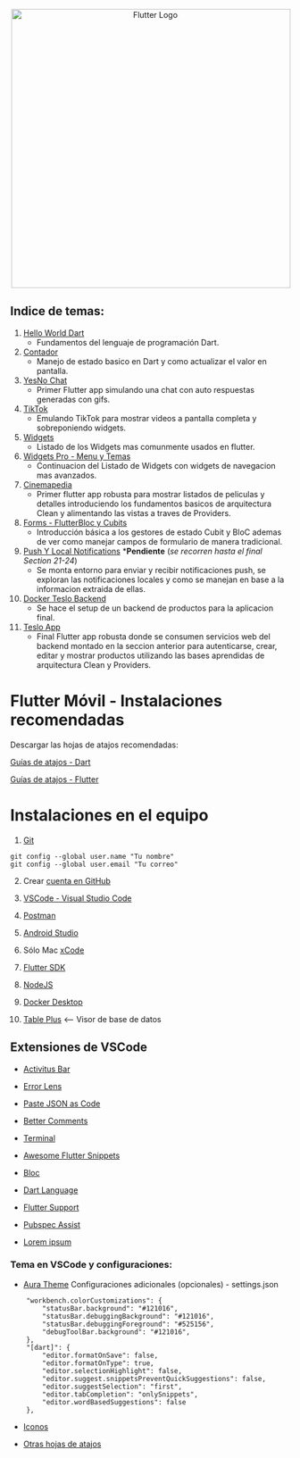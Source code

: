 <p align="center">
  <a href="https://docs.docker.com/" target="blank"><img src="https://storage.googleapis.com/cms-storage-bucket/6a07d8a62f4308d2b854.svg" width="500" alt="Flutter Logo" /></a>
</p>

## Indice de temas: 
1. [Hello World Dart](https://github.com/manuels-bts/Flutter-Index/tree/main/01_dart_intro)
   - Fundamentos del lenguaje de programación Dart.
2. [Contador](https://github.com/manuels-bts/Flutter-Index/tree/main/hello_world_app)
   - Manejo de estado basico en Dart y como actualizar el valor en pantalla. 
3. [YesNo Chat](https://github.com/manuels-bts/Flutter-Index/tree/main/yes_no_app)
   - Primer Flutter app simulando una chat con auto respuestas generadas con gifs.
4. [TikTok](https://github.com/manuels-bts/Flutter-Index/tree/main/tik_tok)
    - Emulando TikTok para mostrar videos a pantalla completa y sobreponiendo widgets.
5. [Widgets](https://github.com/manuels-bts/Flutter-Index/tree/main/widgets_app)
    - Listado de los Widgets mas comunmente usados en flutter.
6. [Widgets Pro - Menu y Temas](https://github.com/manuels-bts/Flutter-Index/tree/main/widgets_app_pro)
    - Continuacion del Listado de Widgets con widgets de navegacion mas avanzados.
7. [Cinemapedia](https://github.com/manuels-bts/Flutter-Index/tree/main/cinemapedia)
    - Primer flutter app robusta para mostrar listados de peliculas y detalles introduciendo los fundamentos basicos de arquitectura Clean y alimentando las vistas a traves de Providers.
8. [Forms - FlutterBloc y Cubits](https://github.com/manuels-bts/Flutter-Index/tree/main/forms_app)
    - Introducción básica a los gestores de estado Cubit y BloC ademas de ver como manejar campos de formulario de manera tradicional.
9. [Push Y Local Notifications]() ***Pendiente** (_se recorren hasta el final Section 21-24_)
    - Se monta entorno para enviar y recibir notificaciones push, se exploran las notificaciones locales y como se manejan en base a la informacion extraida de ellas.
10. [Docker Teslo Backend](https://github.com/manuels-bts/Flutter-Index/tree/main/backend-teslo-shop)
    - Se hace el setup de un backend de productos para la aplicacion final.
11. [Teslo App](https://github.com/manuels-bts/Flutter-Index/tree/main/teslo_app)
    - Final Flutter app robusta donde se consumen servicios web del backend montado en la seccion anterior para autenticarse, crear, editar y mostrar productos utilizando las bases aprendidas de arquitectura Clean y Providers.


# Flutter Móvil - Instalaciones recomendadas

Descargar las hojas de atajos recomendadas:

[Guías de atajos - Dart ](https://github.com/manuelsalinas-mx/Flutter-Projects/files/13442031/dart-cheat-sheet.pdf)

[Guías de atajos - Flutter ](https://github.com/manuelsalinas-mx/Flutter-Projects/files/13442045/flutter-cheat-sheet.pdf)




# Instalaciones en el equipo

1. [Git](https://git-scm.com/)
``` 
git config --global user.name "Tu nombre"
git config --global user.email "Tu correo"
```
2. Crear [cuenta en GitHub](https://github.com/)

3. [VSCode - Visual Studio Code](https://code.visualstudio.com/)

4. [Postman](https://www.postman.com/downloads/)

5. [Android Studio](https://developer.android.com/studio)

6. Sólo Mac [xCode](https://apps.apple.com/ca/app/xcode/id497799835?mt=12)

7. [Flutter SDK](https://docs.flutter.dev/get-started/install)

8. [NodeJS](https://nodejs.org/en/)

9. [Docker Desktop](https://www.docker.com/)

10. [Table Plus](https://tableplus.com/) <-- Visor de base de datos


## Extensiones de VSCode

* [Activitus Bar](https://marketplace.visualstudio.com/items?itemName=Gruntfuggly.activitusbar)

* [Error Lens](https://marketplace.visualstudio.com/items?itemName=usernamehw.errorlens)

* [Paste JSON as Code](https://marketplace.visualstudio.com/items?itemName=quicktype.quicktype)

* [Better Comments](https://marketplace.visualstudio.com/items?itemName=aaron-bond.better-comments)

* [Terminal](https://marketplace.visualstudio.com/items?itemName=formulahendry.terminal)

* [Awesome Flutter Snippets](https://marketplace.visualstudio.com/items?itemName=Nash.awesome-flutter-snippets)

* [Bloc](https://marketplace.visualstudio.com/items?itemName=FelixAngelov.bloc)

* [Dart Language](https://marketplace.visualstudio.com/items?itemName=Dart-Code.dart-code)

* [Flutter Support](https://marketplace.visualstudio.com/items?itemName=Dart-Code.flutter)

* [Pubspec Assist](https://marketplace.visualstudio.com/items?itemName=jeroen-meijer.pubspec-assist)

* [Lorem ipsum](https://marketplace.visualstudio.com/items?itemName=Tyriar.lorem-ipsum)


### Tema en VSCode y configuraciones:

* [Aura Theme](https://marketplace.visualstudio.com/items?itemName=DaltonMenezes.aura-theme)
Configuraciones adicionales (opcionales) - settings.json
```
    "workbench.colorCustomizations": {
        "statusBar.background": "#121016",
        "statusBar.debuggingBackground": "#121016",
        "statusBar.debuggingForeground": "#525156",
        "debugToolBar.background": "#121016",
    },
    "[dart]": {
        "editor.formatOnSave": false,
        "editor.formatOnType": true,
        "editor.selectionHighlight": false,
        "editor.suggest.snippetsPreventQuickSuggestions": false,
        "editor.suggestSelection": "first",
        "editor.tabCompletion": "onlySnippets",
        "editor.wordBasedSuggestions": false
    },
```

* [Iconos](https://marketplace.visualstudio.com/items?itemName=PKief.material-icon-theme)

* [Otras hojas de atajos](https://cursos.devtalles.com/pages/mas-talento)
